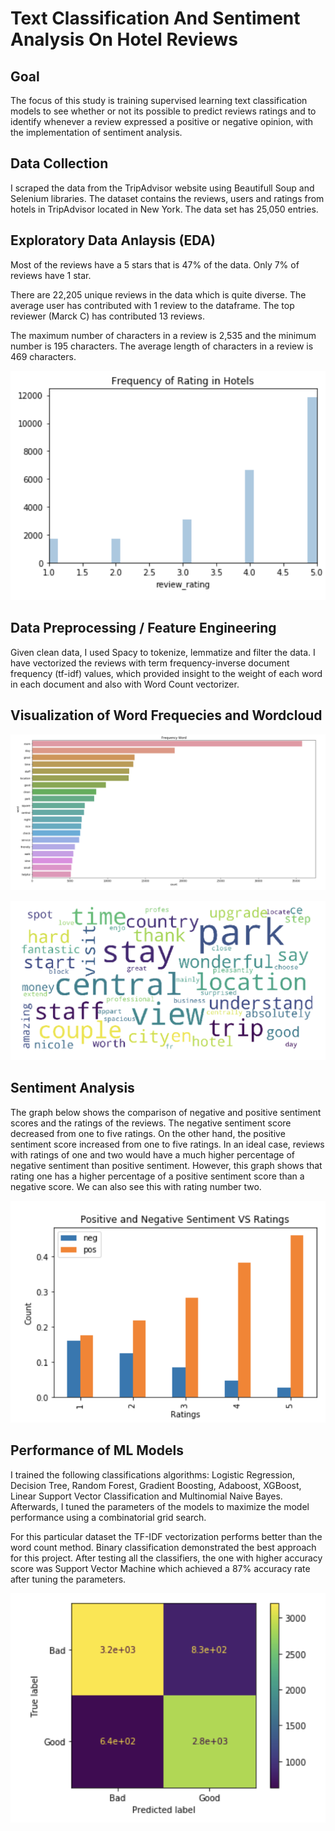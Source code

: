 # Text Classification And Sentiment Analysis On Hotel Reviews

## Goal
The focus of this study is training supervised learning text classification models to see whether or not its possible to predict reviews ratings and to identify whenever a review expressed a positive or negative opinion, with the implementation of sentiment analysis.



## Data Collection
I scraped the data from the TripAdvisor website using Beautifull Soup and Selenium libraries. The dataset contains the reviews, users and ratings from hotels in TripAdvisor located in New York. The data set has 25,050 entries.


## Exploratory Data Anlaysis (EDA) 

Most of the reviews have a 5 stars that is 47% of the data. Only 7% of reviews have 1 star. 

There are 22,205 unique reviews in the data which is quite diverse. The average user has contributed with 1 review to the dataframe. The top reviewer (Marck C) has contributed 13 reviews.

The maximum number of characters in a review is 2,535 and the minimum number is 195 characters. The average length of characters in a review is 469 characters.

![](Images/review_frequency.png)

## Data Preprocessing / Feature Engineering

Given clean data, I used Spacy to tokenize, lemmatize and filter the data. I have vectorized the reviews with term frequency-inverse document frequency (tf-idf) values, which provided insight to the weight of each word in each document and also with Word Count vectorizer.

## Visualization of Word Frequecies and Wordcloud

![](Images/frequency_count.png)

![](Images/Wordcloud.png)

## Sentiment Analysis

The graph below shows the comparison of negative and positive sentiment scores and the ratings of the reviews. The negative sentiment score decreased from one to five ratings. On the other hand, the positive sentiment score increased from one to five ratings. In an ideal case, reviews with ratings of one and two would have a much higher percentage of negative sentiment than positive sentiment. However, this graph shows that rating one has a higher percentage of a positive sentiment score than a negative score. We can also see this with rating number two.

![](Images/sentiment.png)

## Performance of ML Models
I trained the following classifications algorithms: Logistic Regression, Decision Tree, Random Forest, Gradient Boosting, Adaboost, XGBoost, Linear Support Vector Classification and Multinomial Naive Bayes. Afterwards, I tuned the parameters of the models to maximize the model performance using a combinatorial grid search. 

For this particular dataset the TF-IDF vectorization performs better than the word count method. Binary classification demonstrated the best approach for this project. After testing all the classifiers, the one with higher accuracy score was Support Vector Machine which achieved a 87% accuracy rate after tuning the parameters. 

![](Images/svm.png)




